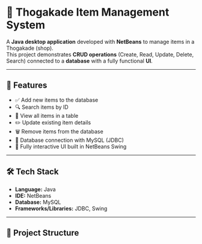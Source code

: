 # 🛒 Thogakade Item Management System

A **Java desktop application** developed with **NetBeans** to manage items in a Thogakade (shop).  
This project demonstrates **CRUD operations** (Create, Read, Update, Delete, Search) connected to a **database** with a fully functional **UI**.

---

## 🚀 Features
- ✅ Add new items to the database  
- 🔍 Search items by ID  
- 👀 View all items in a table  
- ✏️ Update existing item details  
- 🗑️ Remove items from the database  
- 💾 Database connection with MySQL (JDBC)  
- 🎨 Fully interactive UI built in NetBeans Swing  

---

## 🛠️ Tech Stack
- **Language:** Java  
- **IDE:** NetBeans  
- **Database:** MySQL  
- **Frameworks/Libraries:** JDBC, Swing  

---

## 📂 Project Structure
